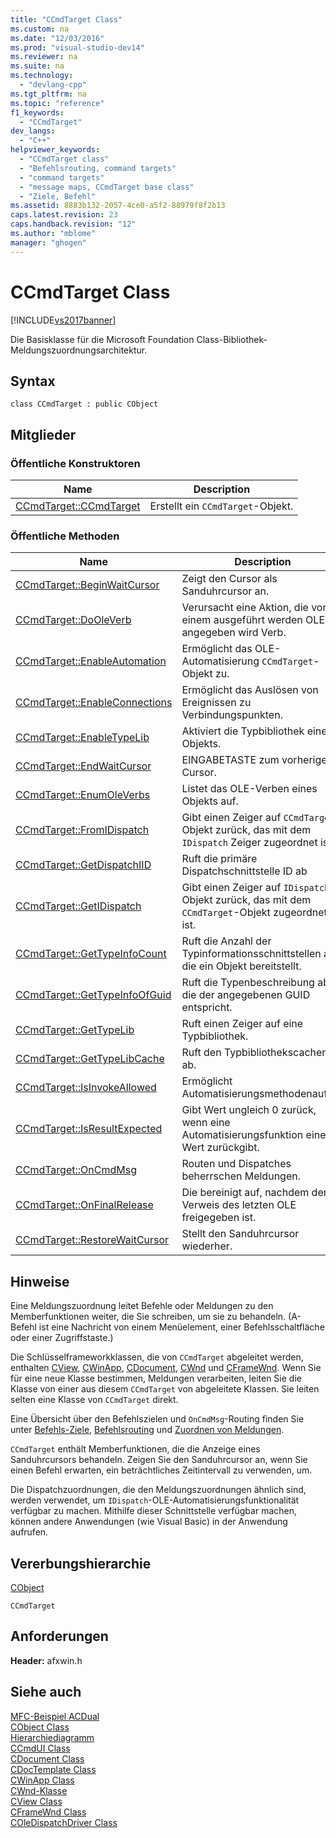 ```yaml
---
title: "CCmdTarget Class"
ms.custom: na
ms.date: "12/03/2016"
ms.prod: "visual-studio-dev14"
ms.reviewer: na
ms.suite: na
ms.technology: 
  - "devlang-cpp"
ms.tgt_pltfrm: na
ms.topic: "reference"
f1_keywords: 
  - "CCmdTarget"
dev_langs: 
  - "C++"
helpviewer_keywords: 
  - "CCmdTarget class"
  - "Befehlsrouting, command targets"
  - "command targets"
  - "message maps, CCmdTarget base class"
  - "Ziele, Befehl"
ms.assetid: 8883b132-2057-4ce0-a5f2-88979f8f2b13
caps.latest.revision: 23
caps.handback.revision: "12"
ms.author: "mblome"
manager: "ghogen"
---
```

# CCmdTarget Class
[!INCLUDE[vs2017banner](../../assembler/inline/includes/vs2017banner.md)]

Die Basisklasse für die Microsoft Foundation Class\-Bibliothek\-Meldungszuordnungsarchitektur.  
  
## Syntax  
  
```  
class CCmdTarget : public CObject  
```  
  
## Mitglieder  
  
### Öffentliche Konstruktoren  
  
|Name|Description|  
|----------|-----------------|  
|[CCmdTarget::CCmdTarget](../Topic/CCmdTarget::CCmdTarget.md)|Erstellt ein `CCmdTarget`\-Objekt.|  
  
### Öffentliche Methoden  
  
|Name|Description|  
|----------|-----------------|  
|[CCmdTarget::BeginWaitCursor](../Topic/CCmdTarget::BeginWaitCursor.md)|Zeigt den Cursor als Sanduhrcursor an.|  
|[CCmdTarget::DoOleVerb](../Topic/CCmdTarget::DoOleVerb.md)|Verursacht eine Aktion, die von einem ausgeführt werden OLE\-angegeben wird Verb.|  
|[CCmdTarget::EnableAutomation](../Topic/CCmdTarget::EnableAutomation.md)|Ermöglicht das OLE\-Automatisierung `CCmdTarget`\-Objekt zu.|  
|[CCmdTarget::EnableConnections](../Topic/CCmdTarget::EnableConnections.md)|Ermöglicht das Auslösen von Ereignissen zu Verbindungspunkten.|  
|[CCmdTarget::EnableTypeLib](../Topic/CCmdTarget::EnableTypeLib.md)|Aktiviert die Typbibliothek eines Objekts.|  
|[CCmdTarget::EndWaitCursor](../Topic/CCmdTarget::EndWaitCursor.md)|EINGABETASTE zum vorherigen Cursor.|  
|[CCmdTarget::EnumOleVerbs](../Topic/CCmdTarget::EnumOleVerbs.md)|Listet das OLE\-Verben eines Objekts auf.|  
|[CCmdTarget::FromIDispatch](../Topic/CCmdTarget::FromIDispatch.md)|Gibt einen Zeiger auf `CCmdTarget`\-Objekt zurück, das mit dem `IDispatch` Zeiger zugeordnet ist.|  
|[CCmdTarget::GetDispatchIID](../Topic/CCmdTarget::GetDispatchIID.md)|Ruft die primäre Dispatchschnittstelle ID ab|  
|[CCmdTarget::GetIDispatch](../Topic/CCmdTarget::GetIDispatch.md)|Gibt einen Zeiger auf `IDispatch`\-Objekt zurück, das mit dem `CCmdTarget`\-Objekt zugeordnet ist.|  
|[CCmdTarget::GetTypeInfoCount](../Topic/CCmdTarget::GetTypeInfoCount.md)|Ruft die Anzahl der Typinformationsschnittstellen ab, die ein Objekt bereitstellt.|  
|[CCmdTarget::GetTypeInfoOfGuid](../Topic/CCmdTarget::GetTypeInfoOfGuid.md)|Ruft die Typenbeschreibung ab, die der angegebenen GUID entspricht.|  
|[CCmdTarget::GetTypeLib](../Topic/CCmdTarget::GetTypeLib.md)|Ruft einen Zeiger auf eine Typbibliothek.|  
|[CCmdTarget::GetTypeLibCache](../Topic/CCmdTarget::GetTypeLibCache.md)|Ruft den Typbibliothekscachen ab.|  
|[CCmdTarget::IsInvokeAllowed](../Topic/CCmdTarget::IsInvokeAllowed.md)|Ermöglicht Automatisierungsmethodenaufruf.|  
|[CCmdTarget::IsResultExpected](../Topic/CCmdTarget::IsResultExpected.md)|Gibt Wert ungleich 0 zurück, wenn eine Automatisierungsfunktion einen Wert zurückgibt.|  
|[CCmdTarget::OnCmdMsg](../Topic/CCmdTarget::OnCmdMsg.md)|Routen und Dispatches beherrschen Meldungen.|  
|[CCmdTarget::OnFinalRelease](../Topic/CCmdTarget::OnFinalRelease.md)|Die bereinigt auf, nachdem der Verweis des letzten OLE freigegeben ist.|  
|[CCmdTarget::RestoreWaitCursor](../Topic/CCmdTarget::RestoreWaitCursor.md)|Stellt den Sanduhrcursor wiederher.|  
  
## Hinweise  
 Eine Meldungszuordnung leitet Befehle oder Meldungen zu den Memberfunktionen weiter, die Sie schreiben, um sie zu behandeln.  \(A\-Befehl ist eine Nachricht von einem Menüelement, einer Befehlsschaltfläche oder einer Zugriffstaste.\)  
  
 Die Schlüsselframeworkklassen, die von `CCmdTarget` abgeleitet werden, enthalten [CView](../../mfc/reference/cview-class.md), [CWinApp](../../mfc/reference/cwinapp-class.md), [CDocument](../../mfc/reference/cdocument-class.md), [CWnd](../../mfc/reference/cwnd-class.md) und [CFrameWnd](../../mfc/reference/cframewnd-class.md).  Wenn Sie für eine neue Klasse bestimmen, Meldungen verarbeiten, leiten Sie die Klasse von einer aus diesem `CCmdTarget` von abgeleitete Klassen.  Sie leiten selten eine Klasse von `CCmdTarget` direkt.  
  
 Eine Übersicht über den Befehlszielen und `OnCmdMsg`\-Routing finden Sie unter [Befehls\-Ziele](../../mfc/command-targets.md), [Befehlsrouting](../../mfc/command-routing.md) und [Zuordnen von Meldungen](../../mfc/mapping-messages.md).  
  
 `CCmdTarget` enthält Memberfunktionen, die die Anzeige eines Sanduhrcursors behandeln.  Zeigen Sie den Sanduhrcursor an, wenn Sie einen Befehl erwarten, ein beträchtliches Zeitintervall zu verwenden, um.  
  
 Die Dispatchzuordnungen, die den Meldungszuordnungen ähnlich sind, werden verwendet, um `IDispatch`\-OLE\-Automatisierungsfunktionalität verfügbar zu machen.  Mithilfe dieser Schnittstelle verfügbar machen, können andere Anwendungen \(wie Visual Basic\) in der Anwendung aufrufen.  
  
## Vererbungshierarchie  
 [CObject](../../mfc/reference/cobject-class.md)  
  
 `CCmdTarget`  
  
## Anforderungen  
 **Header:** afxwin.h  
  
## Siehe auch  
 [MFC\-Beispiel ACDual](../../top/visual-cpp-samples.md)   
 [CObject Class](../../mfc/reference/cobject-class.md)   
 [Hierarchiediagramm](../../mfc/hierarchy-chart.md)   
 [CCmdUI Class](../../mfc/reference/ccmdui-class.md)   
 [CDocument Class](../../mfc/reference/cdocument-class.md)   
 [CDocTemplate Class](../../mfc/reference/cdoctemplate-class.md)   
 [CWinApp Class](../../mfc/reference/cwinapp-class.md)   
 [CWnd\-Klasse](../../mfc/reference/cwnd-class.md)   
 [CView Class](../../mfc/reference/cview-class.md)   
 [CFrameWnd Class](../../mfc/reference/cframewnd-class.md)   
 [COleDispatchDriver Class](../../mfc/reference/coledispatchdriver-class.md)